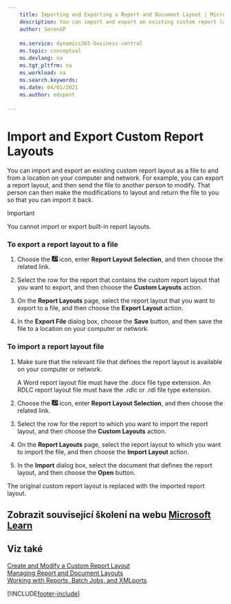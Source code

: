 ```yaml
---
    title: Importing and Exporting a Report and Document Layout | Microsoft Docs
    description: You can import and export an existing custom report layout as a file to and from a location on your computer and network.
    author: SorenGP

    ms.service: dynamics365-business-central
    ms.topic: conceptual
    ms.devlang: na
    ms.tgt_pltfrm: na
    ms.workload: na
    ms.search.keywords:
    ms.date: 04/01/2021
    ms.author: edupont

---
```

# Import and Export Custom Report Layouts
You can import and export an existing custom report layout as a file to and from a location on your computer and network. For example, you can export a report layout, and then send the file to another person to modify. That person can then make the modifications to layout and return the file to you so that you can import it back.

> [!IMPORTANT]  
> You cannot import or export built-in report layouts.

### To export a report layout to a file

1. Choose the ![Lightbulb that opens the Tell Me feature](media/ui-search/search_small.png "Tell me what you want to do") icon, enter **Report Layout Selection**, and then choose the related link.

2. Select the row for the report that contains the custom report layout that you want to export, and then choose the **Custom Layouts** action.

3. On the **Report Layouts** page, select the report layout that you want to export to a file, and then choose the **Export Layout** action.

4. In the **Export File** dialog box, choose the **Save** button, and then save the file to a location on your computer or network.

### To import a report layout file

1. Make sure that the relevant file that defines the report layout is available on your computer or network.

   A Word report layout file must have the .docx file type extension. An RDLC report layout file must have the .rdlc or .rdl file type extension.

2. Choose the ![Lightbulb that opens the Tell Me feature](media/ui-search/search_small.png "Tell me what you want to do") icon, enter **Report Layout Selection**, and then choose the related link.

3. Select the row for the report to which you want to import the report layout, and then choose the **Custom Layouts** action.

4. On the **Report Layouts** page, select the report layout to which you want to import the file, and then choose the **Import Layout** action.

5. In the **Import** dialog box, select the document that defines the report layout, and then choose the **Open** button.

The original custom report layout is replaced with the imported report layout.

## Zobrazit související školení na webu [Microsoft Learn](/learn/modules/change-documents-dynamics-365-business-central/index)

## Viz také
[Create and Modify a Custom Report Layout](ui-how-create-custom-report-layout.md)   
[Managing Report and Document Layouts](ui-manage-report-layouts.md)  
[Working with Reports, Batch Jobs, and XMLports](ui-work-report.md)


[!INCLUDE[footer-include](includes/footer-banner.md)]